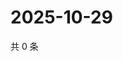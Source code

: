 # 2025-10-29

共 0 条

<!-- BEGIN ZHIHUQUESTIONS -->
<!-- 最后更新时间 Wed Oct 29 2025 12:18:35 GMT+0800 (China Standard Time) -->

<!-- END ZHIHUQUESTIONS -->
